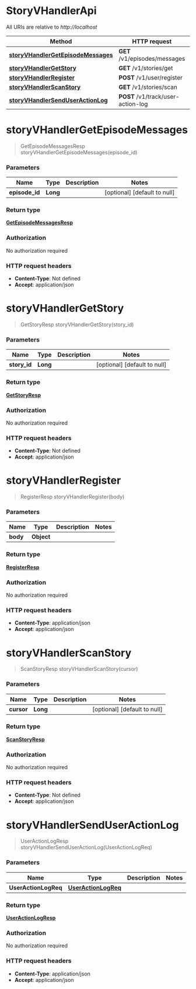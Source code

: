 # StoryVHandlerApi

All URIs are relative to *http://localhost*

| Method | HTTP request | Description |
|------------- | ------------- | -------------|
| [**storyVHandlerGetEpisodeMessages**](StoryVHandlerApi.md#storyVHandlerGetEpisodeMessages) | **GET** /v1/episodes/messages |  |
| [**storyVHandlerGetStory**](StoryVHandlerApi.md#storyVHandlerGetStory) | **GET** /v1/stories/get |  |
| [**storyVHandlerRegister**](StoryVHandlerApi.md#storyVHandlerRegister) | **POST** /v1/user/register |  |
| [**storyVHandlerScanStory**](StoryVHandlerApi.md#storyVHandlerScanStory) | **GET** /v1/stories/scan |  |
| [**storyVHandlerSendUserActionLog**](StoryVHandlerApi.md#storyVHandlerSendUserActionLog) | **POST** /v1/track/user-action-log |  |


<a name="storyVHandlerGetEpisodeMessages"></a>
# **storyVHandlerGetEpisodeMessages**
> GetEpisodeMessagesResp storyVHandlerGetEpisodeMessages(episode\_id)



### Parameters

|Name | Type | Description  | Notes |
|------------- | ------------- | ------------- | -------------|
| **episode\_id** | **Long**|  | [optional] [default to null] |

### Return type

[**GetEpisodeMessagesResp**](../Models/GetEpisodeMessagesResp.md)

### Authorization

No authorization required

### HTTP request headers

- **Content-Type**: Not defined
- **Accept**: application/json

<a name="storyVHandlerGetStory"></a>
# **storyVHandlerGetStory**
> GetStoryResp storyVHandlerGetStory(story\_id)



### Parameters

|Name | Type | Description  | Notes |
|------------- | ------------- | ------------- | -------------|
| **story\_id** | **Long**|  | [optional] [default to null] |

### Return type

[**GetStoryResp**](../Models/GetStoryResp.md)

### Authorization

No authorization required

### HTTP request headers

- **Content-Type**: Not defined
- **Accept**: application/json

<a name="storyVHandlerRegister"></a>
# **storyVHandlerRegister**
> RegisterResp storyVHandlerRegister(body)



### Parameters

|Name | Type | Description  | Notes |
|------------- | ------------- | ------------- | -------------|
| **body** | **Object**|  | |

### Return type

[**RegisterResp**](../Models/RegisterResp.md)

### Authorization

No authorization required

### HTTP request headers

- **Content-Type**: application/json
- **Accept**: application/json

<a name="storyVHandlerScanStory"></a>
# **storyVHandlerScanStory**
> ScanStoryResp storyVHandlerScanStory(cursor)



### Parameters

|Name | Type | Description  | Notes |
|------------- | ------------- | ------------- | -------------|
| **cursor** | **Long**|  | [optional] [default to null] |

### Return type

[**ScanStoryResp**](../Models/ScanStoryResp.md)

### Authorization

No authorization required

### HTTP request headers

- **Content-Type**: Not defined
- **Accept**: application/json

<a name="storyVHandlerSendUserActionLog"></a>
# **storyVHandlerSendUserActionLog**
> UserActionLogResp storyVHandlerSendUserActionLog(UserActionLogReq)



### Parameters

|Name | Type | Description  | Notes |
|------------- | ------------- | ------------- | -------------|
| **UserActionLogReq** | [**UserActionLogReq**](../Models/UserActionLogReq.md)|  | |

### Return type

[**UserActionLogResp**](../Models/UserActionLogResp.md)

### Authorization

No authorization required

### HTTP request headers

- **Content-Type**: application/json
- **Accept**: application/json

